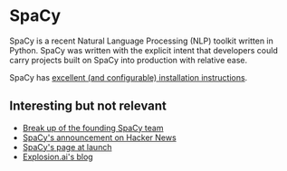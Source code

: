 # SpaCy

SpaCy is a recent Natural Language Processing (NLP) toolkit written in Python.  SpaCy was written with the explicit intent that developers could carry projects built on SpaCy into production with relative ease.

SpaCy has [excellent (and configurable) installation instructions](https://spacy.io/usage/).



## Interesting but not relevant

- [Break up of the founding SpaCy team](https://github.com/explosion/spaCy/issues/462)
- [SpaCy's announcement on Hacker News](https://news.ycombinator.com/item?id=8942783)
- [SpaCy's page at launch](https://web.archive.org/web/20150126012110/http://honnibal.github.io/spaCy/)
- [Explosion.ai's blog](https://explosion.ai/blog)